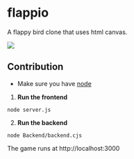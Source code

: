 # flappio

A flappy bird clone that uses html canvas.

![](/flap.gif)

## Contribution

- Make sure you have [node](https://nodejs.org/en/download)
1. **Run the frontend**

```
node server.js
```

2. **Run the backend**

```
node Backend/backend.cjs
```

The game runs at http://localhost:3000
